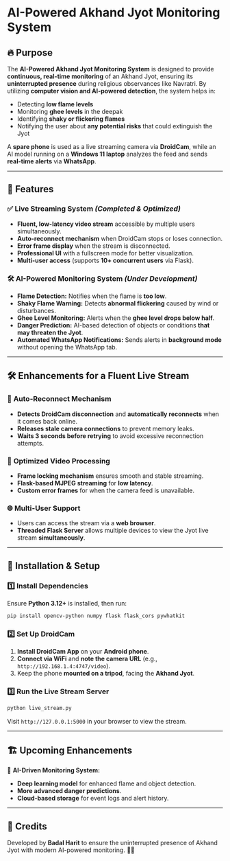 # AI-Powered Akhand Jyot Monitoring System

## 🔥 Purpose
The **AI-Powered Akhand Jyot Monitoring System** is designed to provide **continuous, real-time monitoring** of an Akhand Jyot, ensuring its **uninterrupted presence** during religious observances like Navratri. By utilizing **computer vision and AI-powered detection**, the system helps in:
- Detecting **low flame levels**
- Monitoring **ghee levels** in the deepak
- Identifying **shaky or flickering flames**
- Notifying the user about **any potential risks** that could extinguish the Jyot

A **spare phone** is used as a live streaming camera via **DroidCam**, while an AI model running on a **Windows 11 laptop** analyzes the feed and sends **real-time alerts** via **WhatsApp**.

---

## 🚀 Features
### ✅ **Live Streaming System** *(Completed & Optimized)*
- **Fluent, low-latency video stream** accessible by multiple users simultaneously.
- **Auto-reconnect mechanism** when DroidCam stops or loses connection.
- **Error frame display** when the stream is disconnected.
- **Professional UI** with a fullscreen mode for better visualization.
- **Multi-user access** (supports **10+ concurrent users** via Flask).

### 🛠 **AI-Powered Monitoring System** *(Under Development)*
- **Flame Detection:** Notifies when the flame is **too low**.
- **Shaky Flame Warning:** Detects **abnormal flickering** caused by wind or disturbances.
- **Ghee Level Monitoring:** Alerts when the **ghee level drops below half**.
- **Danger Prediction:** AI-based detection of objects or conditions **that may threaten the Jyot**.
- **Automated WhatsApp Notifications:** Sends alerts in **background mode** without opening the WhatsApp tab.

---

## 🛠 Enhancements for a **Fluent Live Stream**
### 🔄 **Auto-Reconnect Mechanism**
- **Detects DroidCam disconnection** and **automatically reconnects** when it comes back online.
- **Releases stale camera connections** to prevent memory leaks.
- **Waits 3 seconds before retrying** to avoid excessive reconnection attempts.

### 🎥 **Optimized Video Processing**
- **Frame locking mechanism** ensures smooth and stable streaming.
- **Flask-based MJPEG streaming** for **low latency**.
- **Custom error frames** for when the camera feed is unavailable.

### 🌐 **Multi-User Support**
- Users can access the stream via a **web browser**.
- **Threaded Flask Server** allows multiple devices to view the Jyot live stream **simultaneously**.

---

## 🔧 Installation & Setup
### **1️⃣ Install Dependencies**
Ensure **Python 3.12+** is installed, then run:
```sh
pip install opencv-python numpy flask flask_cors pywhatkit
```

### **2️⃣ Set Up DroidCam**
1. **Install DroidCam App** on your **Android phone**.
2. **Connect via WiFi** and **note the camera URL** (e.g., `http://192.168.1.4:4747/video`).
3. Keep the phone **mounted on a tripod**, facing the **Akhand Jyot**.

### **3️⃣ Run the Live Stream Server**
```sh
python live_stream.py
```
Visit `http://127.0.0.1:5000` in your browser to view the stream.

---

## 🏗 Upcoming Enhancements
🚀 **AI-Driven Monitoring System:**
- **Deep learning model** for enhanced flame and object detection.
- **More advanced danger predictions**.
- **Cloud-based storage** for event logs and alert history.

---

## 📜 Credits
Developed by **Badal Harit** to ensure the uninterrupted presence of Akhand Jyot with modern AI-powered monitoring. 🙏🔥

